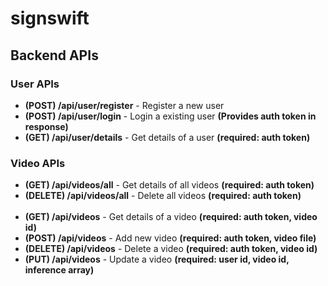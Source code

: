 # signswift

## Backend APIs

### User APIs

-   **(POST) /api/user/register** - Register a new user
-   **(POST) /api/user/login** - Login a existing user **(Provides auth token in response)**
-   **(GET) /api/user/details** - Get details of a user **(required: auth token)**

### Video APIs

-   **(GET) /api/videos/all** - Get details of all videos **(required: auth token)**
-   **(DELETE) /api/videos/all** - Delete all videos **(required: auth token)**
    <br/><br/>
-   **(GET) /api/videos** - Get details of a video **(required: auth token, video id)**
-   **(POST) /api/videos** - Add new video **(required: auth token, video file)**
-   **(DELETE) /api/videos** - Delete a video **(required: auth token, video id)**
-   **(PUT) /api/videos** - Update a video **(required: user id, video id, inference array)**
